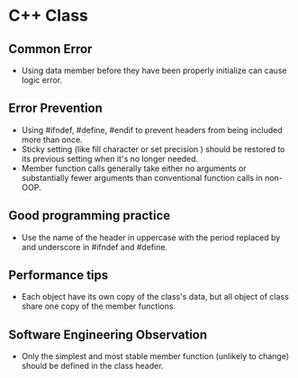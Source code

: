 # C++ Class
## Common Error
- Using data member before they have been properly initialize can cause logic error.
## Error Prevention
- Using #ifndef, #define, #endif to prevent headers from being included more than once.
- Sticky setting (like fill character or set precision ) should be restored to its previous setting when it's no longer needed.
- Member function calls generally take either no arguments or substantially fewer arguments than conventional function calls in non-OOP.
## Good programming practice
- Use the name of the header in uppercase with the period replaced by and underscore in #ifndef and #define.
## Performance tips
- Each object have its own copy of the class's data, but all object of class share one copy of the member functions.
## Software Engineering Observation
- Only the simplest and most stable member function (unlikely to change) should be defined in the class header.
